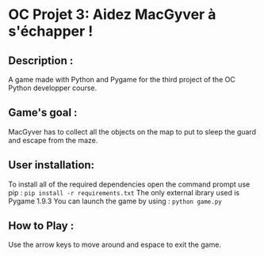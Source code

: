 # OC Projet 3: Aidez MacGyver à s'échapper !

## Description :
A game made with Python and Pygame for the third project of the OC Python developper course.

## Game's goal :
MacGyver has to collect all the objects on the map to put to sleep the guard and escape from the maze.

## User installation:
To install all of the required dependencies open the command prompt use pip : `pip install -r requirements.txt`
The only external ibrary used is Pygame 1.9.3 
You can launch the game by using : `python game.py`

## How to Play :
Use the arrow keys to move around and espace to exit the game.
